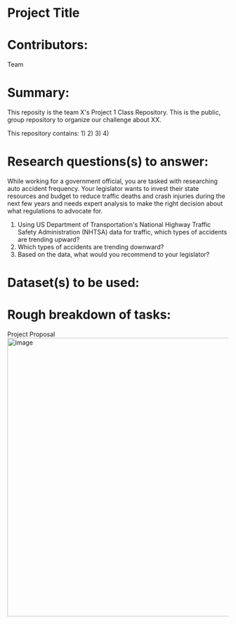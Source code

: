 # Project Title

# Contributors:
Team 

# Summary:
This reposity is the team X's Project 1 Class Repository. This is the public, group repository to organize our challenge about XX.

This repository contains:
1)
2)
3)
4)

# Research questions(s) to answer:
While working for a government official, you are tasked with researching auto accident frequency. Your legislator wants to invest their state resources and budget to reduce traffic deaths and crash injuries during the next few years and needs expert analysis to make the right decision about what regulations to advocate for.

1) Using US Department of Transportation's National Highway Traffic Safety Administration (NHTSA) data for traffic, which types of accidents are trending upward?
2) Which types of accidents are trending downward?
4) Based on the data, what would you recommend to your legislator?

# Dataset(s) to be used:

# Rough breakdown of tasks:

Project Proposal
<img width="635" alt="image" src="https://github.com/user-attachments/assets/0deb3284-4040-4758-8e33-a80ff63b4b87">

